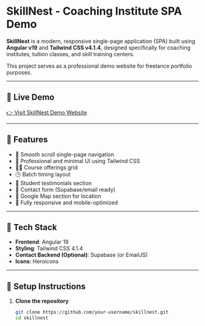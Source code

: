 # SkillNest - Coaching Institute SPA Demo

**SkillNest** is a modern, responsive single-page application (SPA) built using **Angular v19** and **Tailwind CSS v4.1.4**, designed specifically for coaching institutes, tuition classes, and skill training centers.

This project serves as a professional demo website for freelance portfolio purposes.

---

## 🔗 Live Demo
[👉 Visit SkillNest Demo Website](https://your-demo-link.com)

---

## 📌 Features

- 🧭 Smooth scroll single-page navigation
- 💼 Professional and minimal UI using Tailwind CSS
- 🧑‍🏫 Course offerings grid
- 🕒 Batch timing layout
- 🌟 Student testimonials section
- 📨 Contact form (Supabase/email ready)
- 📍 Google Map section for location
- 📱 Fully responsive and mobile-optimized

---

## 📁 Tech Stack

- **Frontend**: Angular 19
- **Styling**: Tailwind CSS 4.1.4
- **Contact Backend (Optional)**: Supabase (or EmailJS)
- **Icons**: Heroicons

---

## 🚀 Setup Instructions

1. **Clone the repository**
   ```bash
   git clone https://github.com/your-username/skillnest.git
   cd skillnest
